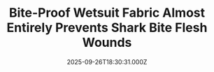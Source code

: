 ---
title: "Bite-Proof Wetsuit Fabric Almost Entirely Prevents Shark Bite Flesh Wounds"
date: 2025-09-26T18:30:31.000Z
category: Human Kindness
externalLink: "https://www.goodnewsnetwork.org/four-bite-proof-wetsuit-fabrics-almost-entirely-prevented-shark-bite-flesh-wounds/"
image: ""
excerpt: "Australian shark experts have tested four bite-resistant materials to assess their ability to reduce injuries and blood loss, and found that While internal and crushing injuries may still occur, bite-resistant wetsuits can now be added to the ‘toolkit’ of measures available to reduce shark-bite risk and resulting injuries, say researchers from Flinders University’s Southern Shark Ecology Group. […] The post…"
---